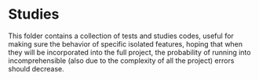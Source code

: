 # Studies
This folder contains a collection of tests and studies codes, useful for making sure the behavior of specific isolated features, hoping that when they will be incorporated into the full project, the probability of running into incomprehensible (also due to the complexity of all the project) errors should decrease.